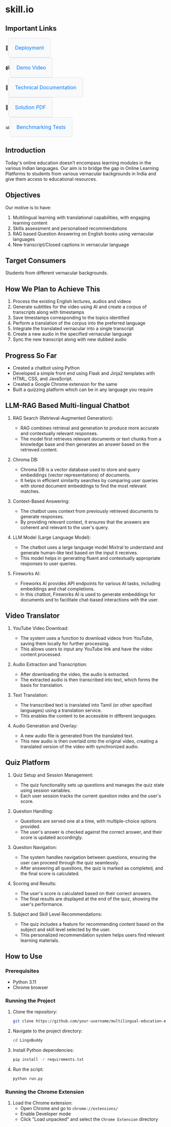 # skill.io

## Important Links

<div>
    🚀<a href="https://samyuktha1262.pythonanywhere.com/" style="display: inline-block; padding: 20px; border: 1px solid #ddd; border-radius: 5px; text-decoration: none; color: #007bff; background-color: #f8f9fa; font-size: 16px; text-align: center;">
        Deployment
    </a>
    <br/>
    📹<a href="https://youtu.be/oQCjwEJQZIM" style="display: inline-block; padding: 20px; border: 1px solid #ddd; border-radius: 5px; text-decoration: none; color: #007bff; background-color: #f8f9fa; font-size: 16px; text-align: center;">
         Demo Video
    </a>
    <br/>
    📄<a href="technical_documentation.pdf" style="display: inline-block; padding: 20px; border: 1px solid #ddd; border-radius: 5px; text-decoration: none; color: #007bff; background-color: #f8f9fa; font-size: 16px; text-align: center;">
         Technical Documentation
    </a>
    <br/>
    📘<a href="https://solution-document-link.com" style="display: inline-block; padding: 20px; border: 1px solid #ddd; border-radius: 5px; text-decoration: none; color: #007bff; background-color: #f8f9fa; font-size: 16px; text-align: center;">
         Solution PDF
    </a>
    <br/>
    📊<a href="https://colab.research.google.com/drive/1gLYyMbe0OXLiVNX7ttxFgzq5a6ixiZoX#scrollTo=dDEIkxucr8No" style="display: inline-block; padding: 20px; border: 1px solid #ddd; border-radius: 5px; text-decoration: none; color: #007bff; background-color: #f8f9fa; font-size: 16px; text-align: center;">
         Benchmarking Tests
    </a>
</div>



## Introduction

Today's online education doesn’t encompass learning modules in the various Indian languages. Our aim is to bridge the gap in Online Learning Platforms to students from various vernacular backgrounds in India and give them access to educational resources.

## Objectives

Our motive is to have:
1. Multilingual learning with translational capabilities, with engaging learning content
2. Skills assessment and personalised recommendations
3. RAG based Question Answering on English books using vernacular languages
4. New transcript/Closed captions in vernacular language

## Target Consumers

Students from different vernacular backgrounds.

## How We Plan to Achieve This

1. Process the existing English lectures, audios and videos
2. Generate subtitles for the video using AI and create a corpus of transcripts along with timestamps
3. Save timestamps corresponding to the topics identified
4. Perform a translation of the corpus into the preferred language
5. Integrate the translated vernacular into a single transcript
6. Create a new audio in the specified vernacular language
7. Sync the new transcript along with new dubbed audio

## Progress So Far

- Created a chatbot using Python
- Developed a simple front end using Flask and Jinja2 templates with HTML, CSS, and JavaScript.
- Created a Google Chrome extension for the same
- Built a quizzing platform which can be in any language you require

## LLM-RAG Based Multi-lingual Chatbot

1. RAG Search (Retrieval-Augmented Generation):
   - RAG combines retrieval and generation to produce more accurate and contextually relevant responses.
   - The model first retrieves relevant documents or text chunks from a knowledge base and then generates an answer based on the retrieved content.
     
2. Chroma DB:
   - Chroma DB is a vector database used to store and query embeddings (vector representations) of documents.
   - It helps in efficient similarity searches by comparing user queries with stored document embeddings to find the most relevant matches.
     
3. Context-Based Answering:
   - The chatbot uses context from previously retrieved documents to generate responses.
   - By providing relevant context, it ensures that the answers are coherent and relevant to the user's query.
     
4. LLM Model (Large Language Model):
   - The chatbot uses a large language model Mixtral to understand and generate human-like text based on the input it receives.
   - This model helps in generating fluent and contextually appropriate responses to user queries.

5. Fireworks AI:
   - Fireworks AI provides API endpoints for various AI tasks, including embeddings and chat completions.
   - In this chatbot, Fireworks AI is used to generate embeddings for documents and to facilitate chat-based interactions with the user.
     
## Video Translator

1. YouTube Video Download:
   - The system uses a function to download videos from YouTube, saving them locally for further processing.
   - This allows users to input any YouTube link and have the video content processed.
     
2. Audio Extraction and Transcription:
   - After downloading the video, the audio is extracted.
   - The extracted audio is then transcribed into text, which forms the basis for translation.

3. Text Translation:
   - The transcribed text is translated into Tamil (or other specified languages) using a translation service.
   - This enables the content to be accessible in different languages.

4. Audio Generation and Overlay:
   - A new audio file is generated from the translated text.
   - This new audio is then overlaid onto the original video, creating a translated version of the video with synchronized audio.

## Quiz Platform

1. Quiz Setup and Session Management:
   - The quiz functionality sets up questions and manages the quiz state using session variables.
   - Each user session tracks the current question index and the user's score.

2. Question Handling:
   - Questions are served one at a time, with multiple-choice options provided.
   - The user's answer is checked against the correct answer, and their score is updated accordingly.

4. Question Navigation:
   - The system handles navigation between questions, ensuring the user can proceed through the quiz seamlessly.
   - After answering all questions, the quiz is marked as completed, and the final score is calculated.

5. Scoring and Results:
   - The user's score is calculated based on their correct answers.
   - The final results are displayed at the end of the quiz, showing the user's performance.

6. Subject and Skill Level Recommendations:
   - The quiz includes a feature for recommending content based on the subject and skill level selected by the user.
   - This personalized recommendation system helps users find relevant learning materials.

## How to Use

### Prerequisites

- Python 3.11
- Chrome browser

### Running the Project

1. Clone the repository:
    ```bash
    git clone https://github.com/your-username/multilingual-education-enhancer.git
    ```
2. Navigate to the project directory:
    ```bash
    cd LingoBuddy
    ```
3. Install Python dependencies:
    ```bash
    pip install -r requirements.txt
    ```
4. Run the script:
    ```bash
    python run.py
    ```

### Running the Chrome Extension

1. Load the Chrome extension:
    - Open Chrome and go to `chrome://extensions/`
    - Enable Developer mode
    - Click "Load unpacked" and select the `Chrome Extension` directory

